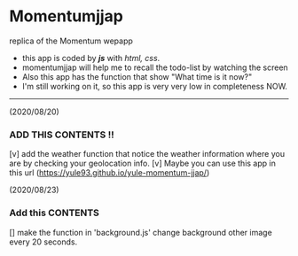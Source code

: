 # Momentumjjap
replica of the Momentum wepapp

- this app is coded by ***js*** with *html, css*.
- momentumjjap will help me to recall the todo-list by watching the screen
- Also this app has the function that show "What time is it now?"
- I'm still working on it, so this app is very very low in completeness NOW.

---

(2020/08/20)
 ### ADD THIS CONTENTS !!

[v] add the weather function that notice the weather information where you are by checking your geolocation info.
[v] Maybe you can use this app in this url (https://yule93.github.io/yule-momentum-jjap/)

(2020/08/23)
### Add this CONTENTS

[] make the function in 'background.js' change background other image every 20 seconds.
